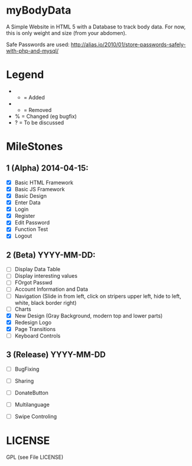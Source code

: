myBodyData
===========

A Simple Website in HTML 5 with a Database to track body data.
For now, this is only weight and size (from your abdomen).

Safe Passwords are used: http://alias.io/2010/01/store-passwords-safely-with-php-and-mysql/

# Legend
- + = Added
- - = Removed
- % = Changed (eg bugfix)
- ? = To be discussed

# MileStones

## 1 (Alpha) 2014-04-15:
- [X] Basic HTML Framework
- [X] Basic JS Framework
- [X] Basic Design
- [X] Enter Data
- [X] Login
- [X] Register
- [X] Edit Password
- [X] Function Test
- [X] Logout

## 2 (Beta) YYYY-MM-DD:
- [ ] Display Data Table
- [ ] Display interesting values
- [ ] FOrgot Passwd
- [ ] Account Information and Data
- [ ] Navigation (Slide in from left, click on stripers upper left, hide to left, white, black border right)
- [ ] Charts
- [X] New Design (Gray Background, modern top and lower parts)
- [X] Redesign Logo
- [X] Page Transitions
- [ ] Keyboard Controls

## 3 (Release) YYYY-MM-DD
- [ ] BugFixing
- [ ] Sharing
- [ ] DonateButton
- [ ] Multilanguage
- [ ] Swipe Controling


# LICENSE
GPL (see File LICENSE)